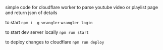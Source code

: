 
simple code for cloudflare worker to parse youtube video or playlist page and return json of details

to start
`npm i -g wrangler`
`wrangler login`

to start dev server locally
`npm run start`

to deploy changes to cloudflare
`npm run deploy`
